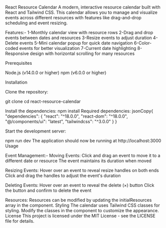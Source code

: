 React Resource Calendar
A modern, interactive resource calendar built with React and Tailwind CSS. This calendar allows you to manage and visualize events across different resources with features like drag-and-drop scheduling and event resizing.

Features:-
1-Monthly calendar view with resource rows
2-Drag and drop events between dates and resources
3-Resize events to adjust duration
4-Delete events
5-Mini calendar popup for quick date navigation
6-Color-coded events for better visualization
7-Current date highlighting
8-Responsive design with horizontal scrolling for many resources

Prerequisites

Node.js (v14.0.0 or higher)
npm (v6.0.0 or higher)

Installation

Clone the repository:

git clone <repository-url>
cd react-resource-calendar

Install the dependencies:
npm install
Required dependencies:
jsonCopy{
  "dependencies": {
    "react": "^18.0.0",
    "react-dom": "^18.0.0",
    "@/components/ui": "latest",
    "tailwindcss": "^3.0.0"
  }
}

Start the development server:

npm run dev
The application should now be running at http://localhost:3000
Usage

Event Management:-
Moving Events:
Click and drag an event to move it to a different date or resource
The event maintains its duration when moved

Resizing Events:
Hover over an event to reveal resize handles on both ends
Click and drag the handles to adjust the event's duration


Deleting Events:
Hover over an event to reveal the delete (×) button
Click the button and confirm to delete the event


Resources:
Resources can be modified by updating the initialResources array in the component.
Styling
The calendar uses Tailwind CSS classes for styling. Modify the classes in the component to customize the appearance.
License
This project is licensed under the MIT License - see the LICENSE file for details.